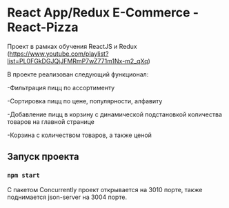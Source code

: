 # React App/Redux E-Commerce - React-Pizza 

Проект в рамках обучения ReactJS и Redux (https://www.youtube.com/playlist?list=PL0FGkDGJQjJFMRmP7wZ771m1Nx-m2_qXq)

В проекте реализован следующий функционал: 

-Фильтрация пицц по ассортименту 

-Сортировка пицц по цене, популярности, алфавиту

-Добавление пицц в корзину с динамической подстановкой количества товаров на главной странице

-Корзина с количеством товаров, а также ценой

## Запуск проекта

### `npm start`

С пакетом Concurrently проект открывается на 3010 порте, также поднимается json-server на 3004 порте.

